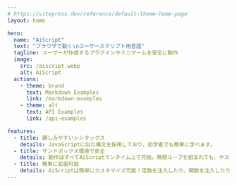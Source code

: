 ```yaml
---
# https://vitepress.dev/reference/default-theme-home-page
layout: home

hero:
  name: "AiScript"
  text: "ブラウザで動く\nユーザースクリプト用言語"
  tagline: ユーザーが作成するプラグインやミニゲームを安全に動作
  image:
    src: /aiscript.webp
    alt: AiScript
  actions:
    - theme: brand
      text: Markdown Examples
      link: /markdown-examples
    - theme: alt
      text: API Examples
      link: /api-examples

features:
  - title: 親しみやすいシンタックス
    details: JavaScriptに似た構文を採用しており、初学者でも簡単に学べます。
  - title: サンドボックス環境で安全
    details: 動作はすべてAiScriptランタイム上で完結。無限ループを組まれても、ホストのJavascript環境には影響しません。
  - title: 簡単に拡張可能
    details: AiScriptは簡単にカスタマイズ可能！定数を注入したり、関数を注入したりして、動作を拡張できます。
---
```


